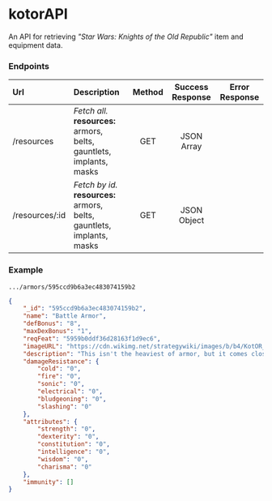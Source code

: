 # kotorAPI
An API for retrieving *"Star Wars: Knights of the Old Republic"* item and equipment data.

### Endpoints
| **Url** | **Description** | **Method** | **Success Response** | **Error Response** |
| :--- | :--- | :---: | :---: | --- |
| /resources        | *Fetch all.* <br>**resources:** armors, belts, gauntlets, implants, masks    | GET | JSON Array
| /resources/:id    | *Fetch by id.* <br>**resources:** armors, belts, gauntlets, implants, masks    | GET | JSON Object

### Example
```
.../armors/595ccd9b6a3ec483074159b2
```

```JSON
{
    "_id": "595ccd9b6a3ec483074159b2",
    "name": "Battle Armor",
    "defBonus": "8",
    "maxDexBonus": "1",
    "reqFeat": "5959b0ddf36d28163f1d9ec6",
    "imageURL": "https://cdn.wikimg.net/strategywiki/images/b/b4/KotOR_Item_Battle_Armor.png",
    "description": "This isn't the heaviest of armor, but it comes close. Designed for heavy militias, it has the protection needed to keep a soldier alive during ranged combat with massive weapons.",
    "damageResistance": {
        "cold": "0",
        "fire": "0",
        "sonic": "0",
        "electrical": "0",
        "bludgeoning": "0",
        "slashing": "0"
    },
    "attributes": {
        "strength": "0",
        "dexterity": "0",
        "constitution": "0",
        "intelligence": "0",
        "wisdom": "0",
        "charisma": "0"
    },
    "immunity": []
}
```
